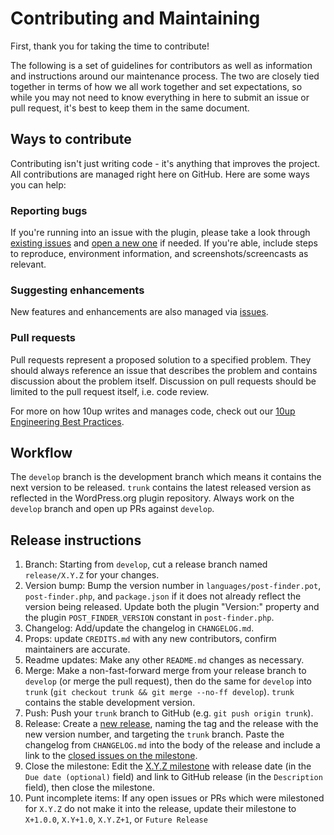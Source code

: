 # Contributing and Maintaining

First, thank you for taking the time to contribute!

The following is a set of guidelines for contributors as well as information and instructions around our maintenance process.  The two are closely tied together in terms of how we all work together and set expectations, so while you may not need to know everything in here to submit an issue or pull request, it's best to keep them in the same document.

## Ways to contribute

Contributing isn't just writing code - it's anything that improves the project.  All contributions are managed right here on GitHub. Here are some ways you can help:

### Reporting bugs

If you're running into an issue with the plugin, please take a look through [existing issues](https://github.com/10up/post-finder/issues) and [open a new one](https://github.com/10up/post-finder/issues/new) if needed.  If you're able, include steps to reproduce, environment information, and screenshots/screencasts as relevant.

### Suggesting enhancements

New features and enhancements are also managed via [issues](https://github.com/10up/post-finder/issues).

### Pull requests

Pull requests represent a proposed solution to a specified problem.  They should always reference an issue that describes the problem and contains discussion about the problem itself.  Discussion on pull requests should be limited to the pull request itself, i.e. code review.

For more on how 10up writes and manages code, check out our [10up Engineering Best Practices](https://10up.github.io/Engineering-Best-Practices/).

## Workflow

The `develop` branch is the development branch which means it contains the next version to be released.  `trunk` contains the latest released version as reflected in the WordPress.org plugin repository.  Always work on the `develop` branch and open up PRs against `develop`.

## Release instructions

1. Branch: Starting from `develop`, cut a release branch named `release/X.Y.Z` for your changes.
2. Version bump: Bump the version number in `languages/post-finder.pot`, `post-finder.php`, and `package.json` if it does not already reflect the version being released.  Update both the plugin "Version:" property and the plugin `POST_FINDER_VERSION` constant in `post-finder.php`.
3. Changelog: Add/update the changelog in `CHANGELOG.md`.
4. Props: update `CREDITS.md` with any new contributors, confirm maintainers are accurate.
5. Readme updates: Make any other `README.md` changes as necessary.
6. Merge: Make a non-fast-forward merge from your release branch to `develop` (or merge the pull request), then do the same for `develop` into `trunk` (`git checkout trunk && git merge --no-ff develop`). `trunk` contains the stable development version.
7. Push: Push your `trunk` branch to GitHub (e.g. `git push origin trunk`).
8. Release: Create a [new release](https://github.com/10up/post-finder/releases/new), naming the tag and the release with the new version number, and targeting the `trunk` branch. Paste the changelog from `CHANGELOG.md` into the body of the release and include a link to the [closed issues on the milestone](https://github.com/10up/post-finder/milestone/3?closed=1).
9. Close the milestone: Edit the [X.Y.Z milestone](https://github.com/10up/post-finder/milestone/#) with release date (in the `Due date (optional)` field) and link to GitHub release (in the `Description` field), then close the milestone.
10. Punt incomplete items: If any open issues or PRs which were milestoned for `X.Y.Z` do not make it into the release, update their milestone to `X+1.0.0`, `X.Y+1.0`, `X.Y.Z+1`, or `Future Release`
